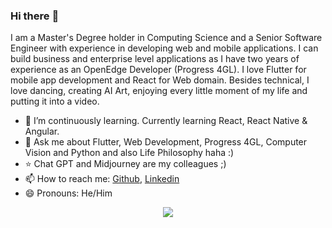 ### Hi there :rocket:

<!--
**rishirajrsawant/rishirajrsawant** is a ✨ _special_ ✨ repository because its `README.md` (this file) appears on your GitHub profile.
-->

I am a Master's Degree holder in Computing Science and a Senior Software Engineer with experience in developing web and mobile applications. I can build business and enterprise level applications as I have two years of experience as an OpenEdge Developer (Progress 4GL). I love Flutter for mobile app development and React for Web domain. Besides technical, I love dancing, creating AI Art, enjoying every little moment of my life and putting it into a video.

- 🌱 I’m continuously learning. Currently learning React, React Native & Angular.
- 💬 Ask me about Flutter, Web Development, Progress 4GL, Computer Vision and Python and also Life Philosophy haha :)
- ⭐ Chat GPT and Midjourney are my colleagues ;)
- 📫 How to reach me: [Github](https://github.com/rishirajrsawant/), [Linkedin](https://www.linkedin.com/in/rishiraj-sawant/)
- 😄 Pronouns: He/Him

<center>
  <img src="https://github-readme-stats.vercel.app/api/top-langs/?username=rishirajrsawant&layout=compact&theme=onedark" />
</center>

